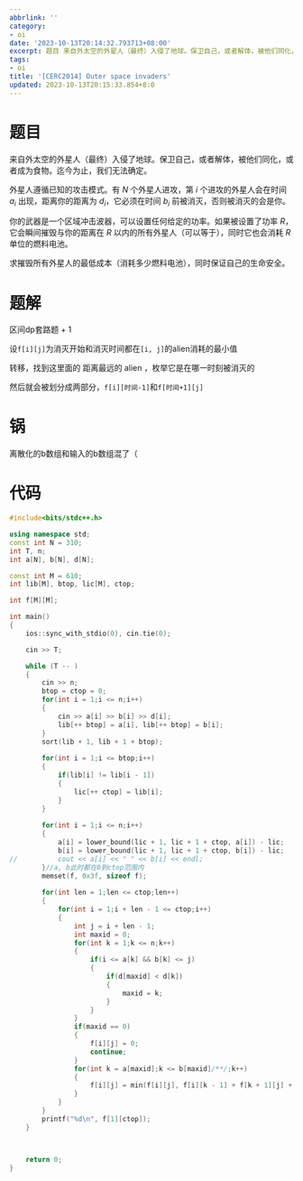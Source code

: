 ```yaml
---
abbrlink: ''
category:
- oi
date: '2023-10-13T20:14:32.793713+08:00'
excerpt: 题目 来自外太空的外星人（最终）入侵了地球。保卫自己，或者解体，被他们同化，或者成为食物。迄今为止，我们无法确定。 外星人遵循已知的攻击模式。有 N 个外星人进攻，第 i 个进攻的外星人会在时间 a_i 出现，距离你的距离为 d_i，它必须在时间 b_i 前被消灭，否则被消灭的会是你。 你的武器是一个区域冲击波器，可以设置任何给定的功率。如果被设置了功率 R，它会瞬间摧毁与你的距离在 R 以内的所...
tags:
- oi
title: '[CERC2014] Outer space invaders'
updated: 2023-10-13T20:15:33.854+8:0
---
```

# 题目

来自外太空的外星人（最终）入侵了地球。保卫自己，或者解体，被他们同化，或者成为食物。迄今为止，我们无法确定。

外星人遵循已知的攻击模式。有 $N$ 个外星人进攻，第 $i$ 个进攻的外星人会在时间 $a_i$ 出现，距离你的距离为 $d_i$，它必须在时间 $b_i$ 前被消灭，否则被消灭的会是你。

你的武器是一个区域冲击波器，可以设置任何给定的功率。如果被设置了功率 $R$，它会瞬间摧毁与你的距离在 $R$ 以内的所有外星人（可以等于），同时它也会消耗 $R$ 单位的燃料电池。

求摧毁所有外星人的最低成本（消耗多少燃料电池），同时保证自己的生命安全。

# 题解

区间dp套路题 + 1

设`f[i][j]`为消灭开始和消灭时间都在`[i, j]`的alien消耗的最小值

转移，找到这里面的 距离最远的 alien ，枚举它是在哪一时刻被消灭的

然后就会被划分成两部分，`f[i][时间-1]`和`f[时间+1][j]`

# 锅

离散化的b数组和输入的b数组混了（

# 代码

```cpp
#include<bits/stdc++.h>

using namespace std;
const int N = 310;
int T, n;
int a[N], b[N], d[N];

const int M = 610;
int lib[M], btop, lic[M], ctop; 

int f[M][M];

int main()
{
	ios::sync_with_stdio(0), cin.tie(0);

	cin >> T;

	while (T -- )
	{
		cin >> n;
		btop = ctop = 0;
		for(int i = 1;i <= n;i++)
		{
			cin >> a[i] >> b[i] >> d[i];
			lib[++ btop] = a[i], lib[++ btop] = b[i];
		}
		sort(lib + 1, lib + 1 + btop);
	
		for(int i = 1;i <= btop;i++)
		{
			if(lib[i] != lib[i - 1])
			{
				lic[++ ctop] = lib[i];
			}
		}
	
		for(int i = 1;i <= n;i++)
		{
			a[i] = lower_bound(lic + 1, lic + 1 + ctop, a[i]) - lic;
			b[i] = lower_bound(lic + 1, lic + 1 + ctop, b[i]) - lic;
//			cout << a[i] << " " << b[i] << endl;
		}//a, b此时都在0到ctop范围内 
		memset(f, 0x3f, sizeof f);
	
		for(int len = 1;len <= ctop;len++)
		{
			for(int i = 1;i + len - 1 <= ctop;i++)
			{
				int j = i + len - 1;
				int maxid = 0;
				for(int k = 1;k <= n;k++)
				{
					if(i <= a[k] && b[k] <= j)
					{
						if(d[maxid] < d[k])
						{
							maxid = k;
						}
					}
				}
				if(maxid == 0)
				{
					f[i][j] = 0;
					continue;
				}
				for(int k = a[maxid];k <= b[maxid]/**/;k++)
				{
					f[i][j] = min(f[i][j], f[i][k - 1] + f[k + 1][j] + d[maxid]);
				}
			}
		}
		printf("%d\n", f[1][ctop]);
	}



	return 0;
}
```
